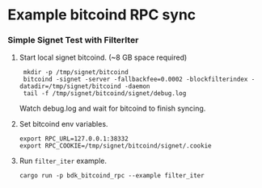 # Example bitcoind RPC sync

### Simple Signet Test with FilterIter

1. Start local signet bitcoind. (~8 GB space required)
   ```
    mkdir -p /tmp/signet/bitcoind
    bitcoind -signet -server -fallbackfee=0.0002 -blockfilterindex -datadir=/tmp/signet/bitcoind -daemon
    tail -f /tmp/signet/bitcoind/signet/debug.log
   ```
   Watch debug.log and wait for bitcoind to finish syncing.

2. Set bitcoind env variables.
   ```
   export RPC_URL=127.0.0.1:38332
   export RPC_COOKIE=/tmp/signet/bitcoind/signet/.cookie
   ```
3. Run `filter_iter` example.
   ```
   cargo run -p bdk_bitcoind_rpc --example filter_iter
   ```